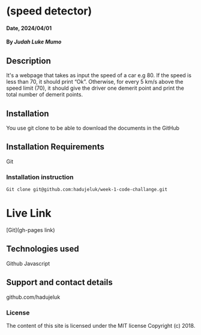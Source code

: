 # (speed detector)

#### Date, 2024/04/01

#### By *Judah Luke Mumo*

## Description
It's a webpage that takes as input the speed of a car e.g 80. If the speed is less than 70, it should print “Ok”. Otherwise, for every 5 km/s above the speed limit (70), it should give the driver one demerit point and print the total number of demerit points.


## Installation
You use git clone to be able to download the documents in the GitHub

## Installation Requirements
Git

### Installation instruction
```
Git clone git@github.com:hadujeluk/week-1-code-challange.git
```

# Live Link
[Git](gh-pages link)

## Technologies used

Github
Javascript

## Support and contact details
github.com/hadujeluk

### License
The content of this site is licensed under the MIT license
Copyright (c) 2018.


